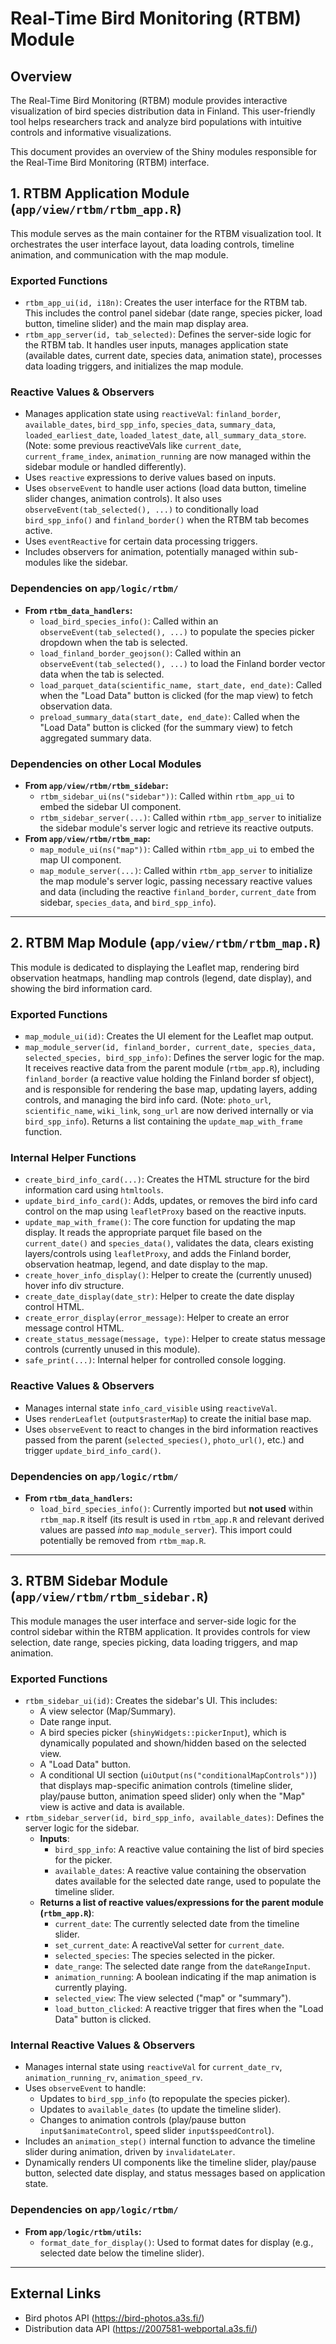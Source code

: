 # Real-Time Bird Monitoring (RTBM) Module

## Overview

The Real-Time Bird Monitoring (RTBM) module provides interactive visualization of bird species distribution data in Finland. This user-friendly tool helps researchers track and analyze bird populations with intuitive controls and informative visualizations.

This document provides an overview of the Shiny modules responsible for the Real-Time Bird Monitoring (RTBM) interface.

## 1. RTBM Application Module (`app/view/rtbm/rtbm_app.R`)

This module serves as the main container for the RTBM visualization tool. It orchestrates the user interface layout, data loading controls, timeline animation, and communication with the map module.

### Exported Functions

*   `rtbm_app_ui(id, i18n)`: Creates the user interface for the RTBM tab. This includes the control panel sidebar (date range, species picker, load button, timeline slider) and the main map display area.
*   `rtbm_app_server(id, tab_selected)`: Defines the server-side logic for the RTBM tab. It handles user inputs, manages application state (available dates, current date, species data, animation state), processes data loading triggers, and initializes the map module.

### Reactive Values & Observers

*   Manages application state using `reactiveVal`: `finland_border`, `available_dates`, `bird_spp_info`, `species_data`, `summary_data`, `loaded_earliest_date`, `loaded_latest_date`, `all_summary_data_store`. (Note: some previous reactiveVals like `current_date`, `current_frame_index`, `animation_running` are now managed within the sidebar module or handled differently).
*   Uses `reactive` expressions to derive values based on inputs.
*   Uses `observeEvent` to handle user actions (load data button, timeline slider changes, animation controls). It also uses `observeEvent(tab_selected(), ...)` to conditionally load `bird_spp_info()` and `finland_border()` when the RTBM tab becomes active.
*   Uses `eventReactive` for certain data processing triggers.
*   Includes observers for animation, potentially managed within sub-modules like the sidebar.

### Dependencies on `app/logic/rtbm/`

*   **From `rtbm_data_handlers`:**
    *   `load_bird_species_info()`: Called within an `observeEvent(tab_selected(), ...)` to populate the species picker dropdown when the tab is selected.
    *   `load_finland_border_geojson()`: Called within an `observeEvent(tab_selected(), ...)` to load the Finland border vector data when the tab is selected.
    *   `load_parquet_data(scientific_name, start_date, end_date)`: Called when the "Load Data" button is clicked (for the map view) to fetch observation data.
    *   `preload_summary_data(start_date, end_date)`: Called when the "Load Data" button is clicked (for the summary view) to fetch aggregated summary data.

### Dependencies on other Local Modules

*   **From `app/view/rtbm/rtbm_sidebar`:**
    *   `rtbm_sidebar_ui(ns("sidebar"))`: Called within `rtbm_app_ui` to embed the sidebar UI component.
    *   `rtbm_sidebar_server(...)`: Called within `rtbm_app_server` to initialize the sidebar module's server logic and retrieve its reactive outputs.
*   **From `app/view/rtbm/rtbm_map`:**
    *   `map_module_ui(ns("map"))`: Called within `rtbm_app_ui` to embed the map UI component.
    *   `map_module_server(...)`: Called within `rtbm_app_server` to initialize the map module's server logic, passing necessary reactive values and data (including the reactive `finland_border`, `current_date` from sidebar, `species_data`, and `bird_spp_info`).

---

## 2. RTBM Map Module (`app/view/rtbm/rtbm_map.R`)

This module is dedicated to displaying the Leaflet map, rendering bird observation heatmaps, handling map controls (legend, date display), and showing the bird information card.

### Exported Functions

*   `map_module_ui(id)`: Creates the UI element for the Leaflet map output.
*   `map_module_server(id, finland_border, current_date, species_data, selected_species, bird_spp_info)`: Defines the server logic for the map. It receives reactive data from the parent module (`rtbm_app.R`), including `finland_border` (a reactive value holding the Finland border sf object), and is responsible for rendering the base map, updating layers, adding controls, and managing the bird info card. (Note: `photo_url`, `scientific_name`, `wiki_link`, `song_url` are now derived internally or via `bird_spp_info`). Returns a list containing the `update_map_with_frame` function.

### Internal Helper Functions

*   `create_bird_info_card(...)`: Creates the HTML structure for the bird information card using `htmltools`.
*   `update_bird_info_card()`: Adds, updates, or removes the bird info card control on the map using `leafletProxy` based on the reactive inputs.
*   `update_map_with_frame()`: The core function for updating the map display. It reads the appropriate parquet file based on the `current_date()` and `species_data()`, validates the data, clears existing layers/controls using `leafletProxy`, and adds the Finland border, observation heatmap, legend, and date display to the map.
*   `create_hover_info_display()`: Helper to create the (currently unused) hover info div structure.
*   `create_date_display(date_str)`: Helper to create the date display control HTML.
*   `create_error_display(error_message)`: Helper to create an error message control HTML.
*   `create_status_message(message, type)`: Helper to create status message controls (currently unused in this module).
*   `safe_print(...)`: Internal helper for controlled console logging.

### Reactive Values & Observers

*   Manages internal state `info_card_visible` using `reactiveVal`.
*   Uses `renderLeaflet` (`output$rasterMap`) to create the initial base map.
*   Uses `observeEvent` to react to changes in the bird information reactives passed from the parent (`selected_species()`, `photo_url()`, etc.) and trigger `update_bird_info_card()`.

### Dependencies on `app/logic/rtbm/`

*   **From `rtbm_data_handlers`:**
    *   `load_bird_species_info()`: Currently imported but **not used** within `rtbm_map.R` itself (its result is used in `rtbm_app.R` and relevant derived values are passed *into* `map_module_server`). This import could potentially be removed from `rtbm_map.R`.

---

## 3. RTBM Sidebar Module (`app/view/rtbm/rtbm_sidebar.R`)

This module manages the user interface and server-side logic for the control sidebar within the RTBM application. It provides controls for view selection, date range, species picking, data loading triggers, and map animation.

### Exported Functions

*   `rtbm_sidebar_ui(id)`: Creates the sidebar's UI. This includes:
    *   A view selector (Map/Summary).
    *   Date range input.
    *   A bird species picker (`shinyWidgets::pickerInput`), which is dynamically populated and shown/hidden based on the selected view.
    *   A "Load Data" button.
    *   A conditional UI section (`uiOutput(ns("conditionalMapControls"))`) that displays map-specific animation controls (timeline slider, play/pause button, animation speed slider) only when the "Map" view is active and data is available.
*   `rtbm_sidebar_server(id, bird_spp_info, available_dates)`: Defines the server logic for the sidebar.
    *   **Inputs**:
        *   `bird_spp_info`: A reactive value containing the list of bird species for the picker.
        *   `available_dates`: A reactive value containing the observation dates available for the selected date range, used to populate the timeline slider.
    *   **Returns a list of reactive values/expressions for the parent module (`rtbm_app.R`)**:
        *   `current_date`: The currently selected date from the timeline slider.
        *   `set_current_date`: A reactiveVal setter for `current_date`.
        *   `selected_species`: The species selected in the picker.
        *   `date_range`: The selected date range from the `dateRangeInput`.
        *   `animation_running`: A boolean indicating if the map animation is currently playing.
        *   `selected_view`: The view selected ("map" or "summary").
        *   `load_button_clicked`: A reactive trigger that fires when the "Load Data" button is clicked.

### Internal Reactive Values & Observers

*   Manages internal state using `reactiveVal` for `current_date_rv`, `animation_running_rv`, `animation_speed_rv`.
*   Uses `observeEvent` to handle:
    *   Updates to `bird_spp_info` (to repopulate the species picker).
    *   Updates to `available_dates` (to update the timeline slider).
    *   Changes to animation controls (play/pause button `input$animateControl`, speed slider `input$speedControl`).
*   Includes an `animation_step()` internal function to advance the timeline slider during animation, driven by `invalidateLater`.
*   Dynamically renders UI components like the timeline slider, play/pause button, selected date display, and status messages based on application state.

### Dependencies on `app/logic/rtbm/`

*   **From `app/logic/rtbm/utils`:**
    *   `format_date_for_display()`: Used to format dates for display (e.g., selected date below the timeline slider).

---

## External Links
- Bird photos API (https://bird-photos.a3s.fi/)
- Distribution data API (https://2007581-webportal.a3s.fi/)
